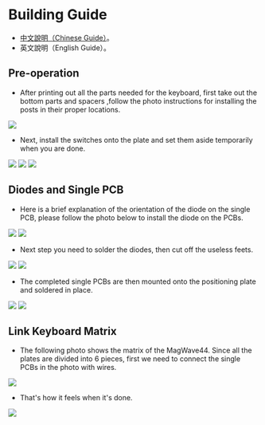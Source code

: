 # Building Guide

- [中文說明（Chinese Guide）](guide.md)。
- 英文說明（English Guide）。

## Pre-operation

- After printing out all the parts needed for the keyboard, first take out the bottom parts and spacers ,follow the photo instructions for installing the posts in their proper locations.

![](pics/g03.jpg)

- Next, install the switches onto the plate and set them aside temporarily when you are done.

![](pics/g04.jpg)
![](pics/g05.jpg)
![](pics/g06.jpg)

## Diodes and Single PCB

- Here is a brief explanation of the orientation of the diode on the single PCB, please follow the photo below to install the diode on the PCBs.

![](pics/g08.png)
![](pics/g09.jpg)

- Next step you need to solder the diodes, then cut off the useless feets.

![](pics/g10.jpg)
![](pics/g11.jpg)

- The completed single PCBs are then mounted onto the positioning plate and soldered in place.

![](pics/g12.jpg)
![](pics/g13.jpg)

## Link Keyboard Matrix

- The following photo shows the matrix of the MagWave44. Since all the plates are divided into 6 pieces, first we need to connect the single PCBs in the photo with wires.

![](pics/g16.png)

- That's how it feels when it's done.

![](pics/g14.jpg)